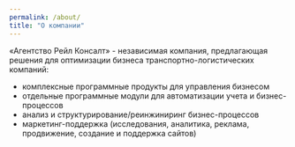 ```yaml
---
permalink: /about/
title: "О компании"
---
```


«Агентство Рейл Консалт» - независимая компания, предлагающая решения для оптимизации бизнеса транспортно-логистических компаний:

- комплексные программные продукты для управления бизнесом
- отдельные программные модули для автоматизации учета и бизнес-процессов
- анализ  и структурирование/реинжиниринг  бизнес-процессов
- маркетинг-поддержка (исследования, аналитика, реклама, продвижение, создание и поддержка сайтов)
